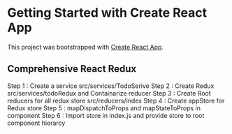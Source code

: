 # Getting Started with Create React App

This project was bootstrapped with [Create React App](https://github.com/facebook/create-react-app).

## Comprehensive React Redux
Step 1 : Create a service src/services/TodoSerive
Step 2 : Create Redux src/services/todoRedux and Containarize reducer
Step 3 : Create Root reducers for all redux store src/reducers/index
Step 4 : Create appStore for Redux store 
Step 5 : mapDispatchToProps and mapStateToProps in component
Step 6 : Import store in index.js and provide store to root component hierarcy
